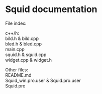 # Squid documentation

File index:

c++/h: <br>
bild.h & bild.cpp<br>
bled.h & bled.cpp<br>
main.cpp<br>
squid.h & squid.cpp<br>
widget.cpp & widget.h<br>

Other files:<br>
README.md<br>
Squid_win.pro.user & Squid.pro.user<br>
Squid.pro

